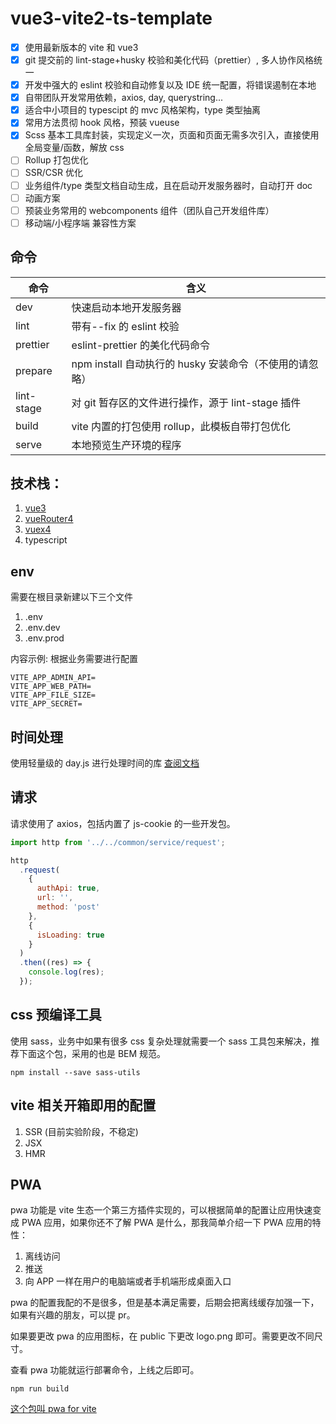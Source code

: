 # vue3-vite2-ts-template

- [x] 使用最新版本的 vite 和 vue3
- [x] git 提交前的 lint-stage+husky 校验和美化代码（prettier）, 多人协作风格统一
- [x] 开发中强大的 eslint 校验和自动修复以及 IDE 统一配置，将错误遏制在本地
- [x] 自带团队开发常用依赖，axios, day, querystring...
- [x] 适合中小项目的 typescipt 的 mvc 风格架构，type 类型抽离
- [x] 常用方法贯彻 hook 风格，预装 vueuse
- [x] Scss 基本工具库封装，实现定义一次，页面和页面无需多次引入，直接使用全局变量/函数，解放 css
- [ ] Rollup 打包优化
- [ ] SSR/CSR 优化
- [ ] 业务组件/type 类型文档自动生成，且在启动开发服务器时，自动打开 doc
- [ ] 动画方案
- [ ] 预装业务常用的 webcomponents 组件（团队自己开发组件库）
- [ ] 移动端/小程序端 兼容性方案

## 命令

| 命令       | 含义                                                    |
| ---------- | ------------------------------------------------------- |
| dev        | 快速启动本地开发服务器                                  |
| lint       | 带有--fix 的 eslint 校验                                |
| prettier   | eslint-prettier 的美化代码命令                          |
| prepare    | npm install 自动执行的 husky 安装命令（不使用的请忽略） |
| lint-stage | 对 git 暂存区的文件进行操作，源于 lint-stage 插件       |
| build      | vite 内置的打包使用 rollup，此模板自带打包优化          |
| serve      | 本地预览生产环境的程序                                  |

## 技术栈：

1. [vue3](https://vue3js.cn/)
2. [vueRouter4](https://next.router.vuejs.org/guide/)
3. [vuex4](https://next.vuex.vuejs.org/)
4. typescript

## env

需要在根目录新建以下三个文件

1. .env
2. .env.dev
3. .env.prod

内容示例: 根据业务需要进行配置

```
VITE_APP_ADMIN_API=
VITE_APP_WEB_PATH=
VITE_APP_FILE_SIZE=
VITE_APP_SECRET=
```

## 时间处理

使用轻量级的 day.js 进行处理时间的库 [查阅文档](https://www.npmjs.com/package/dayjs)

## 请求

请求使用了 axios，包括内置了 js-cookie 的一些开发包。

```js
import http from '../../common/service/request';

http
  .request(
    {
      authApi: true,
      url: '',
      method: 'post'
    },
    {
      isLoading: true
    }
  )
  .then((res) => {
    console.log(res);
  });
```

## css 预编译工具

使用 sass，业务中如果有很多 css 复杂处理就需要一个 sass 工具包来解决，推荐下面这个包，采用的也是 BEM 规范。

```shell
npm install --save sass-utils
```

## vite 相关开箱即用的配置

1. SSR (目前实验阶段，不稳定)
2. JSX
3. HMR

## PWA

pwa 功能是 vite 生态一个第三方插件实现的，可以根据简单的配置让应用快速变成 PWA 应用，如果你还不了解 PWA 是什么，那我简单介绍一下 PWA 应用的特性：

1. 离线访问
2. 推送
3. 向 APP 一样在用户的电脑端或者手机端形成桌面入口

pwa 的配置我配的不是很多，但是基本满足需要，后期会把离线缓存加强一下，如果有兴趣的朋友，可以提 pr。

如果要更改 pwa 的应用图标，在 public 下更改 logo.png 即可。需要更改不同尺寸。

查看 pwa 功能就运行部署命令，上线之后即可。

```shell
npm run build
```

[这个包叫 pwa for vite](https://github.com/antfu/vite-plugin-pwa)
